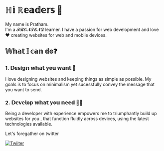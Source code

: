 # ℍ𝕚 ℝ𝕖𝕒𝕕𝕖𝕣𝕤 👋

My name is Pratham.<br /> I'm a 𝓕𝓡𝓞𝓝𝓣𝓔𝓝𝓓 learner. I have a passion for web development and love❤️ creating websites for web and mobile devices.

## 𝕎𝕙𝕒𝕥 𝕀 𝕔𝕒𝕟 𝕕𝕠❓

### 1. 𝔻𝕖𝕤𝕚𝕘𝕟 𝕨𝕙𝕒𝕥 𝕪𝕠𝕦 𝕨𝕒𝕟𝕥 🎨
I love designing websites and keeping things as simple as possible. My goals is to focus on minimalism yet sucessfully convey the message that you want to send.

### 2. 𝔻𝕖𝕧𝕖𝕝𝕠𝕡 𝕨𝕙𝕒𝕥 𝕪𝕠𝕦 𝕟𝕖𝕖𝕕 👨‍💻
Being a developer with experience empowers me to triumphantly build up websites for you , that function fluidly across devices, using the latest technologies available.

Let's foregather on twitter

[![Twiiter](https://img.icons8.com/fluent/48/000000/twitter.png)](https://twitter.com/pratham85086605)

